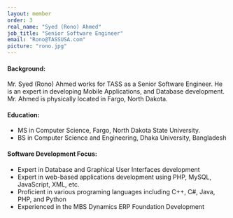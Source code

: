 ```yaml
---
layout: member
order: 3
real_name: "Syed (Rono) Ahmed"
job_title: "Senior Software Engineer"
email: "Rono@TASSUSA.com"
picture: "rono.jpg"
---
```

#### Background: 
Mr. Syed (Rono) Ahmed works for TASS as a Senior Software Engineer. He is an expert in developing Mobile Applications, and Database development. Mr. Ahmed is physically located in Fargo, North Dakota.

#### Education:
- MS in Computer Science, Fargo, North Dakota State University.
- BS in Computer Science and Engineering,  Dhaka University, Bangladesh

#### Software Development Focus:
- Expert in Database and Graphical User Interfaces development
- Expert in web-based applications development using PHP, MySQL, JavaScript, XML, etc.
- Proficient in various programing languages including C++, C#,  Java, PHP,  and Python
- Experienced in the MBS Dynamics ERP Foundation Development